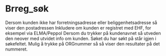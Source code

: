 # Brreg_søk 

Dersom kunden ikke har forretningsadresse eller beliggenhetsadresse så viser den postadressen
Inkludere om kunden er registret med EHF, for eksempel via ELMA/Peppol
Dersom du trykker på kundenavnet så utveden den neover med utvidet info om kunden.
Søket du har søkt på står igjen i søkefeltet.
Mulig å trykke på ORGnummer så så viser den resultater på det nummeret.
